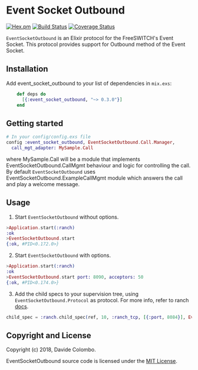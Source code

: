 # Event Socket Outbound
[![Hex.pm](https://img.shields.io/hexpm/v/event_socket_outbound.svg)](https://hex.pm/packages/event_socket_outbound)
[![Build Status](https://travis-ci.org/davec82/freeswitch-outboundsocket.png?branch=master)](https://travis-ci.org/davec82/freeswitch-outboundsocket)
[![Coverage Status](https://coveralls.io/repos/github/davec82/freeswitch-outboundsocket/badge.svg?branch=master)](https://coveralls.io/github/davec82/freeswitch-outboundsocket?branch=master)

`EventSocketOutbound` is an Elixir protocol for the FreeSWITCH's Event Socket. This protocol provides support for Outbound method of the Event Socket.

## Installation

Add event_socket_outbound to your list of dependencies in `mix.exs`:

```elixir
    def deps do
      [{:event_socket_outbound, "~> 0.3.0"}]
    end
```
## Getting started

```elixir
# In your config/config.exs file
config :event_socket_outbound, EventSocketOutbound.Call.Manager,
  call_mgt_adapter: MySample.Call
```
where MySample.Call will be a module that implements EventSocketOutbound.CallMgmt behaviour and logic for controlling the call. By default `EventSocketOutbound` uses EventSocketOutbound.ExampleCallMgmt module which answers the call and play a welcome message.

## Usage

1. Start `EventSocketOutbound` without options.
```elixir
>Application.start(:ranch)
:ok
>EventSocketOutbound.start
{:ok, #PID<0.172.0>}
```

2. Start `EventSocketOutbound` with options.
```elixir
>Application.start(:ranch)
:ok
>EventSocketOutbound.start port: 8090, acceptors: 50
{:ok, #PID<0.174.0>}
```

3. Add the child specs to your supervision tree, using `EventSocketOutbound.Protocol` as protocol. For more info, refer to ranch [docs](https://ninenines.eu/docs/en/ranch/1.4/guide/embedded/).
```elixir
child_spec = :ranch.child_spec(ref, 10, :ranch_tcp, [{:port, 8084}], EventSocketOutbound.Protocol :ranch)
```

## Copyright and License

Copyright (c) 2018, Davide Colombo.

EventSocketOutbound source code is licensed under the [MIT License](LICENSE.md).
